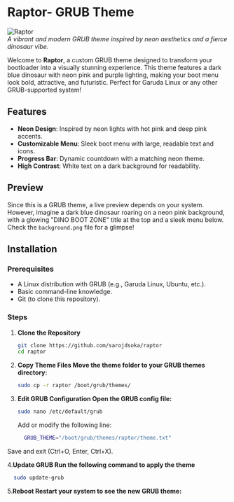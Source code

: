 # Raptor- GRUB Theme

![Raptor](https://github.com/sarojdsoka/preview.png)  
*A vibrant and modern GRUB theme inspired by neon aesthetics and a fierce dinosaur vibe.*

Welcome to **Raptor**, a custom GRUB theme designed to transform your bootloader into a visually stunning experience. This theme features a dark blue dinosaur with neon pink and purple lighting, making your boot menu look bold, attractive, and futuristic. Perfect for Garuda Linux or any other GRUB-supported system!

## Features
- **Neon Design**: Inspired by neon lights with hot pink and deep pink accents.
- **Customizable Menu**: Sleek boot menu with large, readable text and icons.
- **Progress Bar**: Dynamic countdown with a matching neon theme.
- **High Contrast**: White text on a dark background for readability.

## Preview
Since this is a GRUB theme, a live preview depends on your system. However, imagine a dark blue dinosaur roaring on a neon pink background, with a glowing "DINO BOOT ZONE" title at the top and a sleek menu below. Check the `background.png` file for a glimpse!

## Installation

### Prerequisites
- A Linux distribution with GRUB (e.g., Garuda Linux, Ubuntu, etc.).
- Basic command-line knowledge.
- Git (to clone this repository).

### Steps
1. **Clone the Repository**
   ```bash
   git clone https://github.com/sarojdsoka/raptor
   cd raptor
    ```
2. **Copy Theme Files Move the theme folder to your GRUB themes directory:**
      ```bash
   sudo cp -r raptor /boot/grub/themes/
      ```
3. **Edit GRUB Configuration Open the GRUB config file:**
   ```bash
   sudo nano /etc/default/grub
   ```
    Add or modify the following line:
   ```bash
     GRUB_THEME="/boot/grub/themes/raptor/theme.txt"
   ```
  Save and exit (Ctrl+O, Enter, Ctrl+X).

4.**Update GRUB Run the following command to apply the theme**
  ```bash
    sudo update-grub
   ```
5.**Reboot Restart your system to see the new GRUB theme:**
